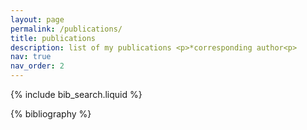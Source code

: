 ```yaml
---
layout: page
permalink: /publications/
title: publications
description: list of my publications <p>*corresponding author<p>
nav: true
nav_order: 2
---
```


<!-- _pages/publications.md -->

<!-- Bibsearch Feature -->

{% include bib_search.liquid %}

<div class="publications">

{% bibliography %}

</div>
